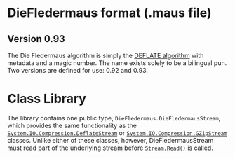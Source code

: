 ﻿DieFledermaus format (.maus file)
=================================
Version 0.93
------------
The Die Fledermaus algorithm is simply the [DEFLATE algorithm](http://en.wikipedia.org/wiki/DEFLATE) with metadata and a magic number. The name exists solely to be a bilingual pun. Two versions are defined for use: 0.92 and 0.93.

Class Library
=============
The library contains one public type, `DieFledermaus.DieFledermausStream`, which provides the same functionality as the [`System.IO.Compression.DeflateStream`](https://msdn.microsoft.com/en-us/library/system.io.compression.deflatestream.aspx) or [`System.IO.Compression.GZipStream`](https://msdn.microsoft.com/en-us/library/system.io.compression.gzipstream.aspx) classes. Unlike either of these classes, however, DieFledermausStream must read part of the underlying stream before [`Stream.Read()`](https://msdn.microsoft.com/en-us/library/system.io.stream.read%28v=vs.110%29.aspx) is called.
